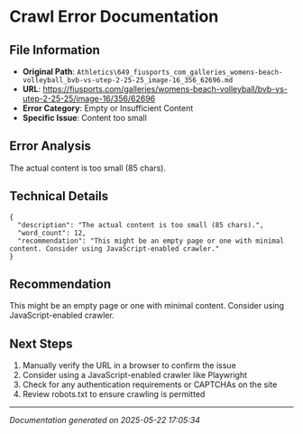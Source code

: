 # Crawl Error Documentation

## File Information
- **Original Path**: `Athletics\649_fiusports_com_galleries_womens-beach-volleyball_bvb-vs-utep-2-25-25_image-16_356_62696.md`
- **URL**: https://fiusports.com/galleries/womens-beach-volleyball/bvb-vs-utep-2-25-25/image-16/356/62696
- **Error Category**: Empty or Insufficient Content
- **Specific Issue**: Content too small

## Error Analysis
The actual content is too small (85 chars).

## Technical Details
```
{
  "description": "The actual content is too small (85 chars).",
  "word_count": 12,
  "recommendation": "This might be an empty page or one with minimal content. Consider using JavaScript-enabled crawler."
}
```

## Recommendation
This might be an empty page or one with minimal content. Consider using JavaScript-enabled crawler.

## Next Steps
1. Manually verify the URL in a browser to confirm the issue
2. Consider using a JavaScript-enabled crawler like Playwright
3. Check for any authentication requirements or CAPTCHAs on the site
4. Review robots.txt to ensure crawling is permitted

---
*Documentation generated on 2025-05-22 17:05:34*
